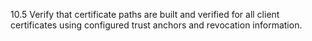 10.5 Verify that certificate paths are built and verified for all client certificates using configured trust anchors and revocation information.